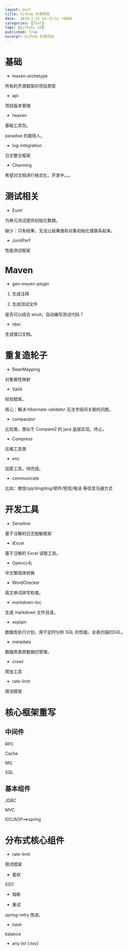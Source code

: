 ```yaml
---
layout: post
title: Github 开源项目
date:  2019-2-25 14:33:11 +0800
categories: [Tool]
tags: [github, sh]
published: true
excerpt: Github 开源项目
---
```



# 基础

- maven-archetype

所有的开源框架的项目原型

- api

项目版本管理

- heaven

基础工具包。

paradise 的接班人。

- log-integration

日志整合框架

- Charming

希望对文档进行格式化，开发中。。。



# 测试相关

- Eunit

为单元测试提供初始化数据。

缺少：只有结果，无法让结果值和对象初始化值联系起来。

- JunitPerf

性能测试框架



# Maven 

- gen-maven-plugin

1. 生成注释

2. 生成测试文件

是否可以结合 enuit，自动编写测试代码？

- idoc

生成接口文档。

# 重复造轮子

- BeanMapping

对象属性映射

- Valid

校验框架。

核心：解决 hibernate-validator 无法字段间关联的问题。

- comparator

比较类，类似于 Compare2 的 java 底层实现。终止。

- Compress

压缩工具类

- enc

加密工具。待完成。

- communicate

比如：微信/qq/dingding/邮件/短信/电话 等信息沟通方式


# 开发工具

- Sensitive

基于注解的日志脱敏框架

- IExcel 

基于注解的 Excel 读取工具。

- Opencc4j

中文繁简体转换

- WordChecker

英文单词拼写检查。

- markdown-toc

生成 markdown 文件目录。

- explain

数据库执行计划，用于定时分析 SQL 的性能。全表扫描的SQL。

- metadata

数据库表原数据的管理。

- crawl

爬虫工具

- rate-limit

限流框架

# 核心框架重写

## 中间件

RPC

Cache

MQ

SQL

## 基本组件

JDBC

MVC

IOC/AOP==>spring

# 分布式核心组件

- rate-limit

限流框架

- 鉴权

SSO

- 熔断

- 重试

spring-retry 改进。

- hash

balance


* any list
{:toc}